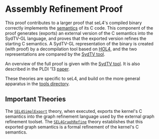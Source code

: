 Assembly Refinement Proof
=========================

This proof contributes to a larger proof that seL4's compiled binary correctly
implements the [semantics](../../spec/cspec) of its C code. This component of
the proof generates (exports) an external version of the C semantics into the
SydTV-GL language, and proves that the exported version refines the starting C
semantics. A SydTV-GL representation of the binary is created (with proof) by
a decompilation tool based on [HOL4](https://github.com/HOL-Theorem-Prover/HOL),
and the two representations are compared by the [SydTV tool](
https://github.com/seL4proj/graph-refine).

An overview of the full proof is given with the [SydTV tool](
https://github.com/seL4proj/graph-refine). It is also described in the
PLDI '13 [paper][1].

These theories are specific to seL4, and build on the more general apparatus
in the [tools directory](../../tools/asmrefine).

  [1]: http://www.nicta.com.au/pub?id=6449  "Translation Validation for a Verified OS Kernel"

Important Theories
------------------

The [`SEL4SimplExport`](SEL4SimplExport.thy) theory, when executed, exports the
kernel's C semantics into the graph refinement language used by the external
graph refinement toolset. The [`SEL4GraphRefine`](SEL4GraphRefine.thy) theory
establishes that this exported graph semantics is a formal refinement of
the kernel's C semantics.
